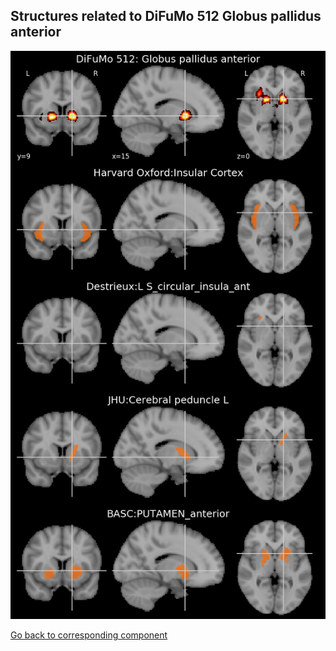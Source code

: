 


## Structures related to DiFuMo 512 Globus pallidus anterior

![56](56.jpg "Structures related to DiFuMo 512 Globus pallidus anterior")

[Go back to corresponding component](https://parietal-inria.github.io/DiFuMo/512/html/56.html)